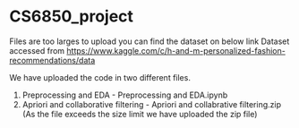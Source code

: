 # CS6850_project
Files are too larges to upload you can find the dataset on below link
Dataset accessed from https://www.kaggle.com/c/h-and-m-personalized-fashion-recommendations/data

We have uploaded the code in two different files.
1) Preprocessing and EDA - Preprocessing and EDA.ipynb
2) Apriori and collaborative filtering - Apriori and collabrative filtering.zip (As the file exceeds the size limit we have uploaded the zip file)
